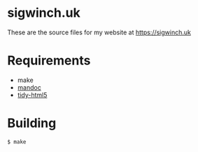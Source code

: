 # sigwinch.uk

These are the source files for my website at https://sigwinch.uk

# Requirements

  * make
  * [mandoc](http://mdocml.bsd.lv/)
  * [tidy-html5](http://www.html-tidy.org/)

# Building

    $ make

